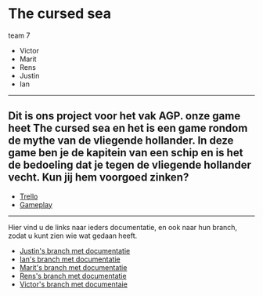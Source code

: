 # The cursed sea
team 7
* Victor
* Marit
* Rens
* Justin
* Ian
---
Dit is ons project voor het vak AGP. onze game heet The cursed sea en het is een game rondom de mythe van de vliegende hollander. In deze game ben je de kapitein van een schip en is het de bedoeling dat je tegen de vliegende hollander vecht. Kun jij hem voorgoed zinken?
---
* [Trello](https://trello.com/b/bm7fRTja/mythe-team-7)
* [Gameplay](https://youtu.be/hl_Lcv_Wd8Q)
---
Hier vind u de links naar ieders documentatie, en ook naar hun branch, zodat u kunt zien wie wat gedaan heeft.

* [Justin's branch met documentatie](https://github.com/JustinvdLans/Mythe/tree/JustinvdLans-Branch)
* [Ian's branch met documentatie](https://github.com/JustinvdLans/Mythe/tree/Ian's-Branch)
* [Marit's branch met documentatie](https://github.com/JustinvdLans/Mythe/tree/Marit's-branch)
* [Rens's branch met documentatie](https://github.com/JustinvdLans/Mythe/tree/Ren's-branch)
* [Victor's branch met documentaie](https://github.com/JustinvdLans/Mythe/tree/Victor's-branch)
